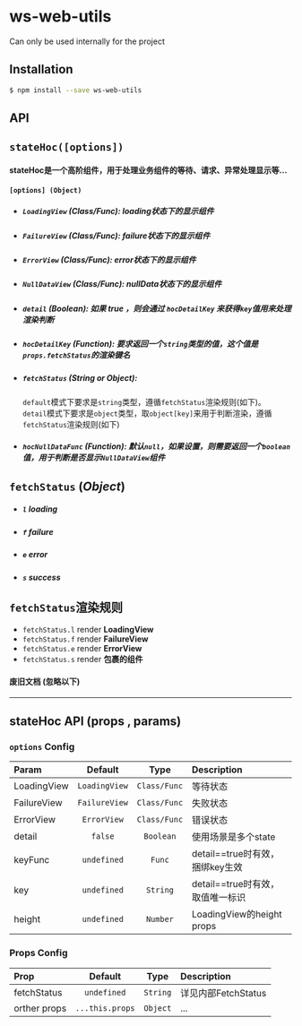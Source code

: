 # ws-web-utils

Can only be used internally for the project

## Installation

```bash
$ npm install --save ws-web-utils
```

## **API**

## `stateHoc([options])`

#### stateHoc是一个高阶组件，用于处理业务组件的等待、请求、异常处理显示等...

#### `[options] (Object)`

* ##### `LoadingView` \(_Class/Func_\): loading状态下的显示组件
* ##### `FailureView` \(_Class/Func_\): failure状态下的显示组件
* ##### `ErrorView` \(_Class/Func_\): error状态下的显示组件
* ##### `NullDataView` \(_Class/Func_\): nullData状态下的显示组件
* ##### `detail`  \(_Boolean_\): 如果 true ，则会通过 `hocDetailKey` 来获得`key`值用来处理渲染判断
* ##### `hocDetailKey` \(_Function_\): 要求返回一个`string`类型的值，这个值是`props.fetchStatus`的渲染键名
* ##### `fetchStatus` \(_String or Object_\):

  `default`模式下要求是`string`类型，遵循`fetchStatus`渲染规则\(如下\)。  
  `detail`模式下要求是`object`类型，取`object[key]`来用于判断渲染，遵循`fetchStatus`渲染规则\(如下\)

* ##### `hocNullDataFunc` \(_Function_\): 默认`null`，如果设置，则需要返回一个`boolean`值，用于判断是否显示`NullDataView`组件

## `fetchStatus` \(_Object_\)

* ##### `l`  loading
* ##### `f`  failure
* ##### `e`  error
* ##### `s`  success

## `fetchStatus`渲染规则

* `fetchStatus.l` render  **LoadingView**
* `fetchStatus.f` render  **FailureView**
* `fetchStatus.e` render  **ErrorView**
* `fetchStatus.s` render  **包裹的组件**

#### 废旧文档 \(忽略以下\)

---

## stateHoc API \(props , params\)

### `options` Config

| Param | Default | Type | Description |
| :--- | :---: | :---: | :--- |
| LoadingView | `LoadingView` | `Class/Func` | 等待状态 |
| FailureView | `FailureView` | `Class/Func` | 失败状态 |
| ErrorView | `ErrorView` | `Class/Func` | 错误状态 |
| detail | `false` | `Boolean` | 使用场景是多个state |
| keyFunc | `undefined` | `Func` | detail==true时有效，捆绑key生效 |
| key | `undefined` | `String` | detail==true时有效，取值唯一标识 |
| height | `undefined` | `Number` | LoadingView的height props |

### Props Config

| Prop | Default | Type | Description |
| :--- | :---: | :---: | :--- |
| fetchStatus | `undefined` | `String` | 详见内部FetchStatus |
| orther props | `...this.props` | `Object` | ... |




